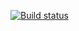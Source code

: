 [![Build status](https://ci.appveyor.com/api/projects/status/4x30lkxd6dgiysgr?svg=true)](https://ci.appveyor.com/project/nib287/ahj-client)